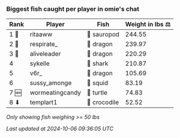 ### Biggest fish caught per player in omie's chat
| Rank | Player | Fish | Weight in lbs ⚖️ |
|------|--------|-----------|---------|
| 1 🥇  | ritaaww | 🦕 sauropod | 244.55 |
| 2 🥈  | respirate_ | 🐉 dragon | 239.97 |
| 3 🥉  | aliveleader | 🐉 dragon | 220.29 |
| 4  | sykelle | 🦈 shark | 210.87 |
| 5  | v6r_ | 🐉 dragon | 105.69 |
| 6  | sussy_amonge | 🦑 squid | 83.19 |
| 7 🆕 | wormeatingcandy | 🐢 turtle | 74.83 |
| 8 ⬇ | templart1 | 🐊 crocodile | 52.52 |

_Only showing fish weighing >= 50 lbs_

_Last updated at 2024-10-06 09:36:05 UTC_